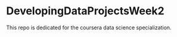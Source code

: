 # DevelopingDataProjectsWeek2

This repo is dedicated for the coursera data science specialization. 
